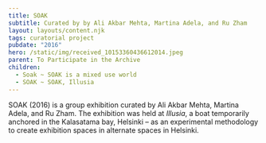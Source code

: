 ```yaml
---
title: SOAK
subtitle: Curated by by Ali Akbar Mehta, Martina Adela, and Ru Zham
layout: layouts/content.njk
tags: curatorial project
pubdate: "2016"
hero: /static/img/received_10153360436612014.jpeg
parent: To Participate in the Archive
children:
  - Soak ~ SOAK is a mixed use world
  - SOAK ~ SOAK, Illusia
---
```

SOAK (2016) is a group exhibition curated by Ali Akbar Mehta, Martina Adela, and Ru Zham. The exhibition was held at _Illusia_, a boat temporarily anchored in the Kalasatama bay, Helsinki – as an experimental methodology to create exhibition spaces in alternate spaces in Helsinki.
